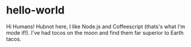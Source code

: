 # hello-world

Hi Humans!
Hubnot here, I like Node.js and Coffeescript (thats's what I'm mode if!).
I've had tocos on the moon and find them far superior to Earth tacos.
